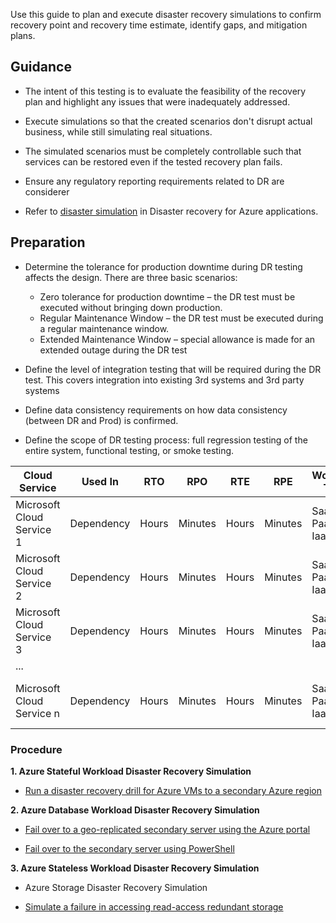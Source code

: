 
Use this guide to plan and execute disaster recovery simulations to confirm recovery point and recovery time estimate, identify gaps, and mitigation plans. 



## Guidance 

  - The intent of this testing is to evaluate the feasibility of the recovery plan and highlight any issues that were inadequately addressed.  


  - Execute simulations so that the created scenarios don't disrupt actual business, while still simulating real situations. 


  - The simulated scenarios must be completely controllable such that services can be restored even if the tested recovery plan fails. 


  - Ensure  any regulatory reporting requirements related to DR are considerer 


  - Refer to [disaster simulation](https://docs.microsoft.com/en-us/azure/architecture/resiliency/disaster-recovery-azure-applications#disaster-simulation) in Disaster recovery for Azure applications. 




## Preparation 

 

 - Determine the tolerance for production downtime during DR testing affects the design. There are three basic scenarios: 
   - Zero tolerance for production downtime – the DR test must be executed without bringing down production. 
   - Regular Maintenance Window – the DR test must be executed during a regular maintenance window. 
   - Extended Maintenance Window – special allowance is made for an extended outage during the DR test 

 - Define the level of integration testing that will be required during the DR test. This covers integration into existing 3rd systems and 3rd party systems 

 - Define data consistency  requirements on how data consistency (between DR and Prod) is confirmed. 

 - Define the scope of DR testing process:  full regression testing of the entire system, functional testing, or smoke testing. 

| __Cloud Service__ | __Used In__ |__RTO__ |__RPO__ |__RTE__ |__RPE__ |__Workload Type__ |__DR Approach__ |__Test__ |__Gap__ |
|------------------------------|----------------------------|----------------------------|----------------------------|----------------------------|----------------------------|----------------------------|----------------------------|----------------------------|----------------------------|
| Microsoft Cloud Service 1    | Dependency  | Hours  | Minutes  | Hours  | Minutes   | SaaS, PaaS, IaaS  | Database, Stateful, Stateless, Storage   |   |  | 
| Microsoft Cloud Service 2    | Dependency  | Hours  | Minutes  | Hours  | Minutes   | SaaS, PaaS, IaaS  | Database, Stateful, Stateless, Storage   |   |  | 
| Microsoft Cloud Service 3   | Dependency  | Hours  | Minutes  | Hours  | Minutes   | SaaS, PaaS, IaaS  | Database, Stateful, Stateless, Storage   |   |  | 
| ...  |    |   |   |   |   |   |   |   |   |  | 
| Microsoft Cloud Service n | Dependency  | Hours  | Minutes  | Hours  | Minutes   | SaaS, PaaS, IaaS  | Database, Stateful, Stateless, Storage   |   |  | 

### Procedure 
 

**1. Azure Stateful Workload Disaster Recovery Simulation**

  - [Run a disaster recovery drill for Azure VMs to a secondary Azure region](https://docs.microsoft.com/en-us/azure/site-recovery/azure-to-azure-tutorial-dr-drill)


**2. Azure Database Workload Disaster Recovery Simulation** 

  - [Fail over to a geo-replicated secondary server using the Azure portal](https://docs.microsoft.com/en-us/azure/sql-database/sql-database-geo-replication-portal)  

  - [Fail over to the secondary server using PowerShell](https://docs.microsoft.com/en-us/azure/sql-database/scripts/sql-database-setup-geodr-and-failover-database-powershell) 


**3. Azure Stateless Workload Disaster Recovery Simulation**

  - Azure Storage Disaster Recovery Simulation 

  - [Simulate a failure in accessing read-access redundant storage](https://docs.microsoft.com/en-us/azure/storage/blobs/storage-simulate-failure-ragrs-account-app?tabs=windows) 




 


 
